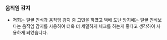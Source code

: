 ### 움직임 감지

+ 저희는 얼굴 인식과 움직임 감지 중 고민을 하였고 택배 도난 방지에는 얼굴 인식보다는 움직임 감지를 사용하여 더욱 더 세밀하게 체크를 하는게 좋다고 생각하여 사용하게 되었습니다.

